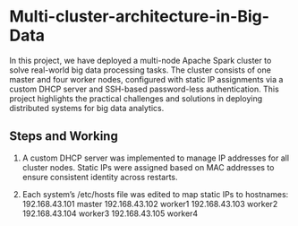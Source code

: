 # Multi-cluster-architecture-in-Big-Data

In this project, we have deployed a multi-node Apache Spark cluster to solve real-world big data processing tasks. The cluster consists of one master and four worker nodes, configured with static IP assignments via a custom DHCP server and SSH-based password-less authentication. This project highlights the practical challenges and solutions in deploying distributed systems for big data analytics.

## Steps and Working

1. A custom DHCP server was implemented to manage IP addresses for all cluster nodes. Static IPs were assigned based on MAC addresses to ensure consistent identity across restarts.

2. Each system’s /etc/hosts file was edited to map static IPs to hostnames:
192.168.43.101 master
192.168.43.102 worker1
192.168.43.103 worker2
192.168.43.104 worker3
192.168.43.105 worker4



